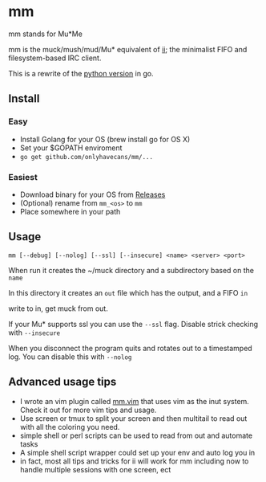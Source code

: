 # mm

mm stands for Mu*Me

mm is the muck/mush/mud/Mu* equivalent of [ii](http://tools.suckless.org/ii/); the minimalist FIFO and filesystem-based IRC client.

This is a rewrite of the [python version](https://github.com/onlyhavecans/mmPython) in go.

## Install

### Easy
* Install Golang for your OS (brew install go for OS X)
* Set your $GOPATH enviroment
* `go get github.com/onlyhavecans/mm/...`

### Easiest
* Download binary for your OS from [Releases](https://github.com/onlyhavecans/mm/releases)
* (Optional) rename from `mm_<os>` to `mm`
* Place somewhere in your path

## Usage

`mm [--debug] [--nolog] [--ssl] [--insecure] <name> <server> <port>`

When run it creates the ~/muck directory and a subdirectory based on the `name`

In this directory it creates an `out` file which has the output, and a FIFO `in`

write to in, get muck from out.

If your Mu* supports ssl you can use the `--ssl` flag. Disable strick checking with `--insecure`

When you disconnect the program quits and rotates out to a timestamped log. You can disable this with `--nolog`

## Advanced usage tips
- I wrote an vim plugin called [mm.vim](https://github.com/onlyhavecans/mm.vim) that uses vim as the inut system. Check it out for more vim tips and usage.
- Use screen or tmux to split your screen and then multitail to read out with all the coloring you need.
- simple shell or perl scripts can be used to read from out and automate tasks
- A simple shell script wrapper could set up your env and auto log you in
- in fact, most all tips and tricks for ii will work for mm including now to handle multiple sessions with one screen, ect
